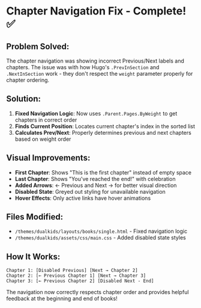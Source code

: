# Chapter Navigation Fix - Complete! ✅

## Problem Solved:
The chapter navigation was showing incorrect Previous/Next labels and chapters. The issue was with how Hugo's `.PrevInSection` and `.NextInSection` work - they don't respect the `weight` parameter properly for chapter ordering.

## Solution:
1. **Fixed Navigation Logic**: Now uses `.Parent.Pages.ByWeight` to get chapters in correct order
2. **Finds Current Position**: Locates current chapter's index in the sorted list
3. **Calculates Prev/Next**: Properly determines previous and next chapters based on weight order

## Visual Improvements:
- **First Chapter**: Shows "This is the first chapter" instead of empty space
- **Last Chapter**: Shows "You've reached the end!" with celebration
- **Added Arrows**: ← Previous and Next → for better visual direction
- **Disabled State**: Greyed out styling for unavailable navigation
- **Hover Effects**: Only active links have hover animations

## Files Modified:
- `/themes/dualkids/layouts/books/single.html` - Fixed navigation logic
- `/themes/dualkids/assets/css/main.css` - Added disabled state styles

## How It Works:
```
Chapter 1: [Disabled Previous] [Next → Chapter 2]
Chapter 2: [← Previous Chapter 1] [Next → Chapter 3]
Chapter 3: [← Previous Chapter 2] [Disabled Next - End]
```

The navigation now correctly respects chapter order and provides helpful feedback at the beginning and end of books!
